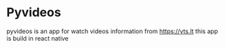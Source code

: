 # Pyvideos
pyvideos is an app for watch videos information from  https://yts.lt this app is build in react native
